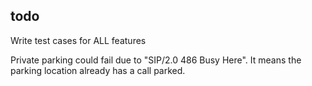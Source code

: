 ## todo

Write test cases for ALL features

Private parking could fail due to "SIP/2.0 486 Busy Here". It means the parking
location already has a call parked.
